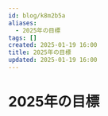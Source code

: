 ```yaml
---
id: blog/k8m2b5a
aliases:
  - 2025年の目標
tags: []
created: 2025-01-19 16:00
title: 2025年の目標
updated: 2025-01-19 16:00
---
```


# 2025年の目標
